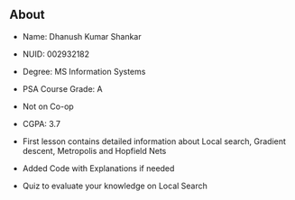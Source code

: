 ## About
- Name: Dhanush Kumar Shankar <br>
- NUID: 002932182 <br>
- Degree: MS Information Systems <br>
- PSA Course Grade: A <br>
- Not on Co-op <br>
- CGPA: 3.7 <br>

- First lesson contains detailed information about Local search, Gradient descent, Metropolis and Hopfield Nets
- Added Code with Explanations if needed
- Quiz to evaluate your knowledge on Local Search